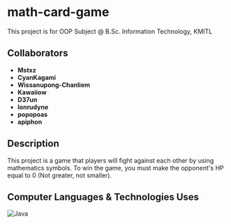 # math-card-game
This project is for OOP Subject @ B.Sc. Information Technology, KMITL

## Collaborators

- **Mstxz**
- **CyanKagami**
- **Wissanupong-Chanliem**
- **Kawaiiow**
- **D37un**
- **lonrudyne**
- **popopoas**
- **apiphon**

## Description

This project is a game that players will fight against each other by using mathematics symbols. To win the game, you must make the opponent's HP equal to 0 (Not greater, not smaller).

## Computer Languages & Technologies Uses
![Java](https://img.shields.io/badge/java-%23ED8B00.svg?style=for-the-badge&logo=openjdk&logoColor=white)